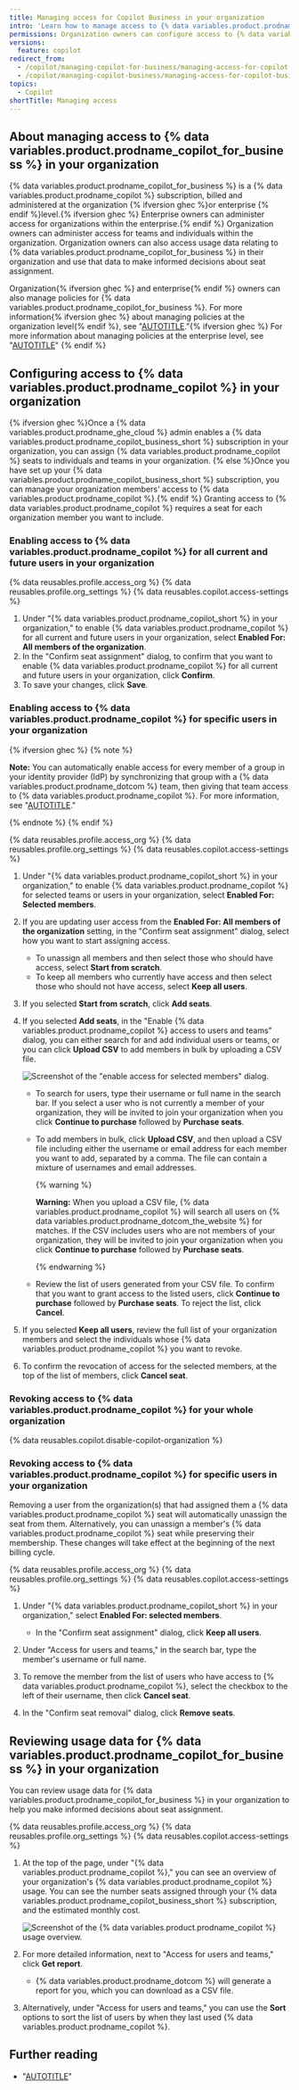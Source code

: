 ```yaml
---
title: Managing access for Copilot Business in your organization
intro: 'Learn how to manage access to {% data variables.product.prodname_copilot_for_business %} in your organization, and review usage data to inform your decisions.'
permissions: Organization owners can configure access to {% data variables.product.prodname_copilot_for_business %} for their organization.
versions:
  feature: copilot
redirect_from:
  - /copilot/managing-copilot-for-business/managing-access-for-copilot-for-business-in-your-organization
  - /copilot/managing-copilot-business/managing-access-for-copilot-business-in-your-organization
topics:
  - Copilot
shortTitle: Managing access
---
```


## About managing access to {% data variables.product.prodname_copilot_for_business %} in your organization

{% data variables.product.prodname_copilot_for_business %} is a {% data variables.product.prodname_copilot %} subscription, billed and administered at the organization {% ifversion ghec %}or enterprise {% endif %}level.{% ifversion ghec %} Enterprise owners can administer access for organizations within the enterprise.{% endif %} Organization owners can administer access for teams and individuals within the organization. Organization owners can also access usage data relating to {% data variables.product.prodname_copilot_for_business %} in their organization and use that data to make informed decisions about seat assignment.

Organization{% ifversion ghec %} and enterprise{% endif %} owners can also manage policies for {% data variables.product.prodname_copilot_for_business %}. For more information{% ifversion ghec %} about managing policies at the organization level{% endif %}, see "[AUTOTITLE](/copilot/managing-copilot-business/managing-policies-for-copilot-business-in-your-organization)."{% ifversion ghec %} For more information about managing policies at the enterprise level, see "[AUTOTITLE](/enterprise-cloud@latest/admin/policies/enforcing-policies-for-your-enterprise/enforcing-policies-for-github-copilot-in-your-enterprise)" {% endif %}

## Configuring access to {% data variables.product.prodname_copilot %} in your organization

{% ifversion ghec %}Once a {% data variables.product.prodname_ghe_cloud %} admin enables a {% data variables.product.prodname_copilot_business_short %} subscription in your organization, you can assign {% data variables.product.prodname_copilot %} seats to individuals and teams in your organization. {% else %}Once you have set up your {% data variables.product.prodname_copilot_business_short %} subscription, you can manage your organization members' access to {% data variables.product.prodname_copilot %}.{% endif %} Granting access to {% data variables.product.prodname_copilot %} requires a seat for each organization member you want to include.

### Enabling access to {% data variables.product.prodname_copilot %} for all current and future users in your organization

{% data reusables.profile.access_org %}
{% data reusables.profile.org_settings %}
{% data reusables.copilot.access-settings %}
1. Under "{% data variables.product.prodname_copilot_short %} in your organization," to enable {% data variables.product.prodname_copilot %} for all current and future users in your organization, select **Enabled For: All members of the organization**.
1. In the "Confirm seat assignment" dialog, to confirm that you want to enable {% data variables.product.prodname_copilot %} for all current and future users in your organization, click **Confirm**.
1. To save your changes, click **Save**.

### Enabling access to {% data variables.product.prodname_copilot %} for specific users in your organization

{% ifversion ghec %}
{% note %}

**Note:** You can automatically enable access for every member of a group in your identity provider (IdP) by synchronizing that group with a {% data variables.product.prodname_dotcom %} team, then giving that team access to {% data variables.product.prodname_copilot %}.  For more information, see "[AUTOTITLE](/organizations/organizing-members-into-teams/synchronizing-a-team-with-an-identity-provider-group)."

{% endnote %}
{% endif %}

{% data reusables.profile.access_org %}
{% data reusables.profile.org_settings %}
{% data reusables.copilot.access-settings %}
1. Under "{% data variables.product.prodname_copilot_short %} in your organization," to enable {% data variables.product.prodname_copilot %} for selected teams or users in your organization, select **Enabled For: Selected members**.
1. If you are updating user access from the **Enabled For: All members of the organization** setting, in the "Confirm seat assignment" dialog, select how you want to start assigning access.
    - To unassign all members and then select those who should have access, select **Start from scratch**.
    - To keep all members who currently have access and then select those who should not have access, select **Keep all users**.
1. If you selected **Start from scratch**, click **Add seats**.
1. If you selected **Add seats**, in the "Enable {% data variables.product.prodname_copilot %} access to users and teams" dialog, you can either search for and add individual users or teams, or you can click **Upload CSV** to add members in bulk by uploading a CSV file.

   ![Screenshot of the "enable access for selected members" dialog.](/assets/images/help/copilot/enable-access-for-selected-members.png)

    - To search for users, type their username or full name in the search bar. If you select a user who is not currently a member of your organization, they will be invited to join your organization when you click **Continue to purchase** followed by **Purchase seats**.
    - To add members in bulk, click **Upload CSV**, and then upload a CSV file including either the username or email address for each member you want to add, separated by a comma. The file can contain a mixture of usernames and email addresses.

        {% warning %}

      **Warning:** When you upload a CSV file, {% data variables.product.prodname_copilot %} will search all users on {% data variables.product.prodname_dotcom_the_website %} for matches. If the CSV includes users who are not members of your organization, they will be invited to join your organization when you click **Continue to purchase** followed by **Purchase seats**.

      {% endwarning %}

    - Review the list of users generated from your CSV file. To confirm that you want to grant access to the listed users, click **Continue to purchase** followed by **Purchase seats**. To reject the list, click **Cancel**.

1. If you selected **Keep all users**, review the full list of your organization members and select the individuals whose {% data variables.product.prodname_copilot %} you want to revoke.
1. To confirm the revocation of access for the selected members, at the top of the list of members, click **Cancel seat**.

### Revoking access to {% data variables.product.prodname_copilot %} for your whole organization

{% data reusables.copilot.disable-copilot-organization %}

### Revoking access to {% data variables.product.prodname_copilot %} for specific users in your organization

Removing a user from the organization(s) that had assigned them a {% data variables.product.prodname_copilot %} seat will automatically unassign the seat from them. Alternatively, you can unassign a member's {% data variables.product.prodname_copilot %} seat while preserving their membership. These changes will take effect at the beginning of the next billing cycle.

{% data reusables.profile.access_org %}
{% data reusables.profile.org_settings %}
{% data reusables.copilot.access-settings %}
1. Under "{% data variables.product.prodname_copilot_short %} in your organization," select **Enabled For: selected members**.

    - In the "Confirm seat assignment" dialog, click **Keep all users**.

1. Under "Access for users and teams," in the search bar, type the member's username or full name.
1. To remove the member from the list of users who have access to {% data variables.product.prodname_copilot %}, select the checkbox to the left of their username, then click **Cancel seat**.
1. In the "Confirm seat removal" dialog, click **Remove seats**.

## Reviewing usage data for {% data variables.product.prodname_copilot_for_business %} in your organization

You can review usage data for {% data variables.product.prodname_copilot_for_business %} in your organization to help you make informed decisions about seat assignment.

{% data reusables.profile.access_org %}
{% data reusables.profile.org_settings %}
{% data reusables.copilot.access-settings %}
1. At the top of the page, under "{% data variables.product.prodname_copilot %}," you can see an overview of your organization's {% data variables.product.prodname_copilot %} usage. You can see the number seats assigned through your {% data variables.product.prodname_copilot_business_short %} subscription, and the estimated monthly cost.

    ![Screenshot of the {% data variables.product.prodname_copilot %} usage overview.](/assets/images/help/copilot/copilot-usage-overview.png)

1. For more detailed information, next to "Access for users and teams," click **Get report**.
    - {% data variables.product.prodname_dotcom %} will generate a report for you, which you can download as a CSV file.
1. Alternatively, under "Access for users and teams," you can use the **Sort** options to sort the list of users by when they last used {% data variables.product.prodname_copilot %}.

## Further reading

- "[AUTOTITLE](/free-pro-team@latest/site-policy/privacy-policies/github-copilot-for-business-privacy-statement)"
